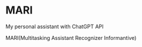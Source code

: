 # MARI
My personal assistant with ChatGPT API

MARI(Multitasking Assistant Recognizer Informantive)
    